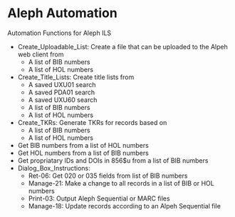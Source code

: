 # Aleph Automation
Automation Functions for Aleph ILS

* Create_Uploadable_List: Create a file that can be uploaded to the Alpeh web client from
  * A list of BIB numbers
  * A list of HOL numbers
* Create_Title_Lists: Create title lists from
  * A saved UXU01 search
  * A saved PDA01 search
  * A saved UXU60 search
  * A list of BIB numbers
  * A list of HOL numbers
* Create_TKRs: Generate TKRs for records based on 
  * A list of BIB numbers
  * A list of HOL numbers
* Get BIB numbers from a list of HOL numbers
* Get HOL numbers from a list of BIB numbers
* Get propriatary IDs and DOIs in 856$u from a list of BIB numbers
* Dialog_Box_Instructions:
  * Ret-06: Get 020 or 035 fields from list of BIB numbers
  * Manage-21: Make a change to all records in a list of BIB or HOL numbers
  * Print-03: Output Aleph Sequential or MARC files
  * Manage-18: Update records according to an Alpeh Sequential file
